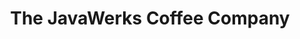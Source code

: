 ---
title: "The JavaWerks Coffee Company"
url: /hattiesburg/the-javawerks-coffee-company/
shop: coffee
---